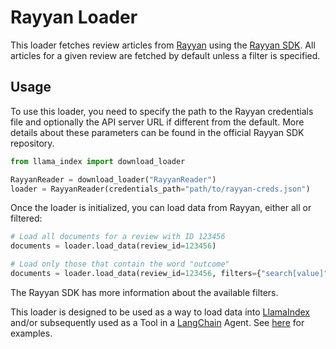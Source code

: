 # Rayyan Loader

This loader fetches review articles from [Rayyan](https://www.rayyan.ai/)
using the [Rayyan SDK](https://github.com/rayyansys/rayyan-python-sdk). All articles
for a given review are fetched by default unless a filter is specified.

## Usage

To use this loader, you need to specify the path to the Rayyan credentials file
and optionally the API server URL if different from the default. More details
about these parameters can be found in the official Rayyan SDK repository.


```python
from llama_index import download_loader

RayyanReader = download_loader("RayyanReader")
loader = RayyanReader(credentials_path="path/to/rayyan-creds.json")
```

Once the loader is initialized, you can load data from Rayyan, either all or filtered:
```python
# Load all documents for a review with ID 123456
documents = loader.load_data(review_id=123456)

# Load only those that contain the word "outcome"
documents = loader.load_data(review_id=123456, filters={"search[value]": "outcome"})
```

The Rayyan SDK has more information about the available filters.

This loader is designed to be used as a way to load data into [LlamaIndex](https://github.com/jerryjliu/gpt_index/tree/main/gpt_index) and/or subsequently used as a Tool in a [LangChain](https://github.com/hwchase17/langchain) Agent. See [here](https://github.com/emptycrown/llama-hub/tree/main) for examples.
